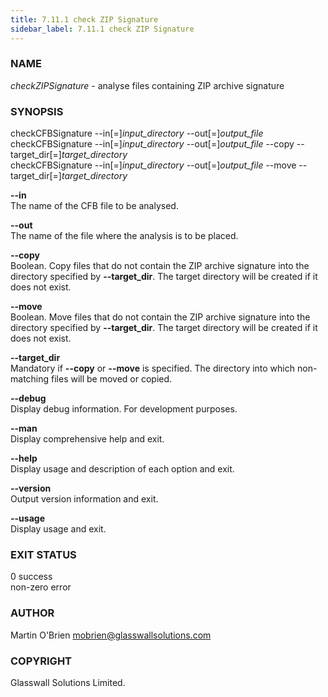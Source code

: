 ```yaml
---
title: 7.11.1 check ZIP Signature
sidebar_label: 7.11.1 check ZIP Signature
---
```


### NAME
*checkZIPSignature* - analyse files containing ZIP archive signature

### SYNOPSIS
checkCFBSignature --in[=]*input_directory* --out[=]*output_file*  
checkCFBSignature --in[=]*input_directory* --out[=]*output_file* --copy --target_dir[=]*target_directory*  
checkCFBSignature --in[=]*input_directory* --out[=]*output_file* --move --target_dir[=]*target_directory*

**--in**  
The name of the CFB file to be analysed.

**--out**  
The name of the file where the analysis is to be placed.

**--copy**  
Boolean. Copy files that do not contain the ZIP archive signature into the directory specified by **--target_dir**. The target directory will be created if it does not exist.

**--move**  
Boolean. Move files that do not contain the ZIP archive signature into the directory specified by **--target_dir**. The target directory will be created if it does not exist.

**--target_dir**  
Mandatory if **--copy** or **--move** is specified. The directory into which non-matching files will be moved or copied.

**--debug**  
Display debug information. For development purposes.

**--man**  
Display comprehensive help and exit.

**--help**  
Display usage and description of each option and exit.

**--version**  
Output version information and exit.

**--usage**  
Display usage and exit.

### **EXIT STATUS**  
0          success  
non-zero   error

### AUTHOR
Martin O'Brien mobrien@glasswallsolutions.com

### COPYRIGHT
Glasswall Solutions Limited.
